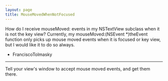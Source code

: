 ```yaml
---
layout: page
title: MouseMovedWhenNotFocused
---
```


How do I receive mouseMoved: events in my NSTextView subclass when it is not the key view?  Currently, my mouseMoved:(NSEvent *)theEvent function only picks up mouse moved events when it is focused or key view, but I would like it to do so always.

- FranciscoTolmasky

----

Tell your view's window to accept mouse moved events, and get them there.


